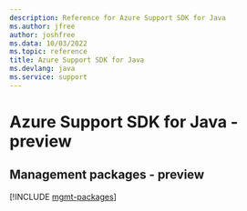 ```yaml
---
description: Reference for Azure Support SDK for Java
ms.author: jfree
author: joshfree
ms.data: 10/03/2022
ms.topic: reference
title: Azure Support SDK for Java
ms.devlang: java
ms.service: support
---
```

# Azure Support SDK for Java - preview

## Management packages - preview
[!INCLUDE [mgmt-packages](support-mgmt-index.md)]